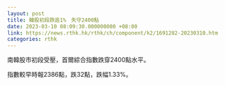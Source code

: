 ```yaml
---
layout: post
title: 韓股初段跌逾1%　失守2400點
date: 2023-03-10 08:09:30.000000000 +08:00
link: https://news.rthk.hk/rthk/ch/component/k2/1691282-20230310.htm
categories: rthk
---
```


南韓股市初段受壓，首爾綜合指數跌穿2400點水平。

指數較早時報2386點，跌32點，跌幅1.33%。
